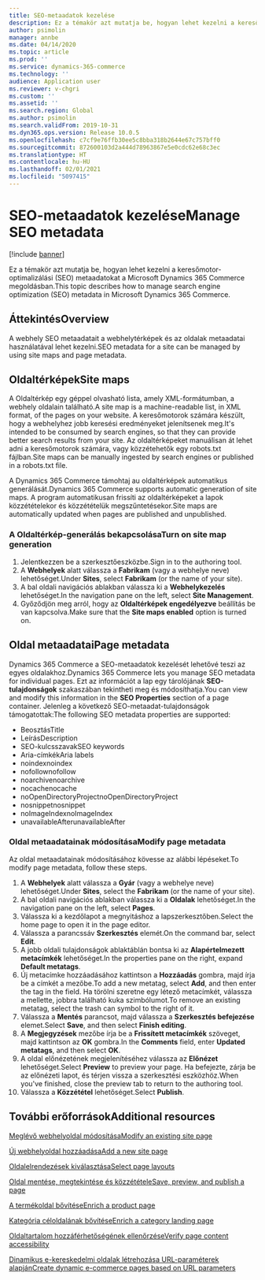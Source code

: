 ```yaml
---
title: SEO-metaadatok kezelése
description: Ez a témakör azt mutatja be, hogyan lehet kezelni a keresőmotor-optimalizálási (SEO) metaadatokat a Microsoft Dynamics 365 Commerce megoldásban.
author: psimolin
manager: annbe
ms.date: 04/14/2020
ms.topic: article
ms.prod: ''
ms.service: dynamics-365-commerce
ms.technology: ''
audience: Application user
ms.reviewer: v-chgri
ms.custom: ''
ms.assetid: ''
ms.search.region: Global
ms.author: psimolin
ms.search.validFrom: 2019-10-31
ms.dyn365.ops.version: Release 10.0.5
ms.openlocfilehash: c7cf9e76ffb30ee5c8bba318b2644e67c757bff0
ms.sourcegitcommit: 872600103d2a444d78963867e5e0cdc62e68c3ec
ms.translationtype: HT
ms.contentlocale: hu-HU
ms.lasthandoff: 02/01/2021
ms.locfileid: "5097415"
---
```

# <a name="manage-seo-metadata"></a><span data-ttu-id="ef4f1-103">SEO-metaadatok kezelése</span><span class="sxs-lookup"><span data-stu-id="ef4f1-103">Manage SEO metadata</span></span>


[!include [banner](includes/banner.md)]

<span data-ttu-id="ef4f1-104">Ez a témakör azt mutatja be, hogyan lehet kezelni a keresőmotor-optimalizálási (SEO) metaadatokat a Microsoft Dynamics 365 Commerce megoldásban.</span><span class="sxs-lookup"><span data-stu-id="ef4f1-104">This topic describes how to manage search engine optimization (SEO) metadata in Microsoft Dynamics 365 Commerce.</span></span>

## <a name="overview"></a><span data-ttu-id="ef4f1-105">Áttekintés</span><span class="sxs-lookup"><span data-stu-id="ef4f1-105">Overview</span></span>

<span data-ttu-id="ef4f1-106">A webhely SEO metaadatait a webhelytérképek és az oldalak metaadatai használatával lehet kezelni.</span><span class="sxs-lookup"><span data-stu-id="ef4f1-106">SEO metadata for a site can be managed by using site maps and page metadata.</span></span>
    
## <a name="site-maps"></a><span data-ttu-id="ef4f1-107">Oldaltérképek</span><span class="sxs-lookup"><span data-stu-id="ef4f1-107">Site maps</span></span>

<span data-ttu-id="ef4f1-108">A Oldaltérkép egy géppel olvasható lista, amely XML-formátumban, a webhely oldalain található.</span><span class="sxs-lookup"><span data-stu-id="ef4f1-108">A site map is a machine-readable list, in XML format, of the pages on your website.</span></span> <span data-ttu-id="ef4f1-109">A keresőmotorok számára készült, hogy a webhelyhez jobb keresési eredményeket jelenítsenek meg.</span><span class="sxs-lookup"><span data-stu-id="ef4f1-109">It's intended to be consumed by search engines, so that they can provide better search results from your site.</span></span> <span data-ttu-id="ef4f1-110">Az oldaltérképeket manuálisan át lehet adni a keresőmotorok számára, vagy közzétehetők egy robots.txt fájlban.</span><span class="sxs-lookup"><span data-stu-id="ef4f1-110">Site maps can be manually ingested by search engines or published in a robots.txt file.</span></span>

<span data-ttu-id="ef4f1-111">A Dynamics 365 Commerce támohtaj au oldaltérképek automatikus generálását.</span><span class="sxs-lookup"><span data-stu-id="ef4f1-111">Dynamics 365 Commerce supports automatic generation of site maps.</span></span> <span data-ttu-id="ef4f1-112">A program automatikusan frissíti az oldaltérképeket a lapok közzétételekor és közzétételük megszűntetésekor.</span><span class="sxs-lookup"><span data-stu-id="ef4f1-112">Site maps are automatically updated when pages are published and unpublished.</span></span>

### <a name="turn-on-site-map-generation"></a><span data-ttu-id="ef4f1-113">A Oldaltérkép-generálás bekapcsolása</span><span class="sxs-lookup"><span data-stu-id="ef4f1-113">Turn on site map generation</span></span>

1. <span data-ttu-id="ef4f1-114">Jelentkezzen be a szerkesztőeszközbe.</span><span class="sxs-lookup"><span data-stu-id="ef4f1-114">Sign in to the authoring tool.</span></span>
1. <span data-ttu-id="ef4f1-115">A **Webhelyek** alatt válassza a **Fabrikam** (vagy a webhelye neve) lehetőséget.</span><span class="sxs-lookup"><span data-stu-id="ef4f1-115">Under **Sites**, select **Fabrikam** (or the name of your site).</span></span>
1. <span data-ttu-id="ef4f1-116">A bal oldali navigációs ablakban válassza ki a **Webhelykezelés** lehetőséget.</span><span class="sxs-lookup"><span data-stu-id="ef4f1-116">In the navigation pane on the left, select **Site Management**.</span></span>
1. <span data-ttu-id="ef4f1-117">Győződjön meg arról, hogy az **Oldaltérképek engedélyezve** beállítás be van kapcsolva.</span><span class="sxs-lookup"><span data-stu-id="ef4f1-117">Make sure that the **Site maps enabled** option is turned on.</span></span>

## <a name="page-metadata"></a><span data-ttu-id="ef4f1-118">Oldal metaadatai</span><span class="sxs-lookup"><span data-stu-id="ef4f1-118">Page metadata</span></span>

<span data-ttu-id="ef4f1-119">Dynamics 365 Commerce a SEO-metaadatok kezelését lehetővé teszi az egyes oldalakhoz.</span><span class="sxs-lookup"><span data-stu-id="ef4f1-119">Dynamics 365 Commerce lets you manage SEO metadata for individual pages.</span></span> <span data-ttu-id="ef4f1-120">Ezt az információt a lap egy tárolójának **SEO-tulajdonságok** szakaszában tekintheti meg és módosíthatja.</span><span class="sxs-lookup"><span data-stu-id="ef4f1-120">You can view and modify this information in the **SEO Properties** section of a page container.</span></span> <span data-ttu-id="ef4f1-121">Jelenleg a következő SEO-metaadat-tulajdonságok támogatottak:</span><span class="sxs-lookup"><span data-stu-id="ef4f1-121">The following SEO metadata properties are supported:</span></span>

- <span data-ttu-id="ef4f1-122">Beosztás</span><span class="sxs-lookup"><span data-stu-id="ef4f1-122">Title</span></span>
- <span data-ttu-id="ef4f1-123">Leírás</span><span class="sxs-lookup"><span data-stu-id="ef4f1-123">Description</span></span>
- <span data-ttu-id="ef4f1-124">SEO-kulcsszavak</span><span class="sxs-lookup"><span data-stu-id="ef4f1-124">SEO keywords</span></span>
- <span data-ttu-id="ef4f1-125">Aria-címkék</span><span class="sxs-lookup"><span data-stu-id="ef4f1-125">Aria labels</span></span>
- <span data-ttu-id="ef4f1-126">noindex</span><span class="sxs-lookup"><span data-stu-id="ef4f1-126">noindex</span></span>
- <span data-ttu-id="ef4f1-127">nofollow</span><span class="sxs-lookup"><span data-stu-id="ef4f1-127">nofollow</span></span>
- <span data-ttu-id="ef4f1-128">noarchive</span><span class="sxs-lookup"><span data-stu-id="ef4f1-128">noarchive</span></span>
- <span data-ttu-id="ef4f1-129">nocache</span><span class="sxs-lookup"><span data-stu-id="ef4f1-129">nocache</span></span>
- <span data-ttu-id="ef4f1-130">noOpenDirectoryProject</span><span class="sxs-lookup"><span data-stu-id="ef4f1-130">noOpenDirectoryProject</span></span>
- <span data-ttu-id="ef4f1-131">nosnippet</span><span class="sxs-lookup"><span data-stu-id="ef4f1-131">nosnippet</span></span>
- <span data-ttu-id="ef4f1-132">noImageIndex</span><span class="sxs-lookup"><span data-stu-id="ef4f1-132">noImageIndex</span></span>
- <span data-ttu-id="ef4f1-133">unavailableAfter</span><span class="sxs-lookup"><span data-stu-id="ef4f1-133">unavailableAfter</span></span>

### <a name="modify-page-metadata"></a><span data-ttu-id="ef4f1-134">Oldal metaadatainak módosítása</span><span class="sxs-lookup"><span data-stu-id="ef4f1-134">Modify page metadata</span></span>

<span data-ttu-id="ef4f1-135">Az oldal metaadatainak módosításához kövesse az alábbi lépéseket.</span><span class="sxs-lookup"><span data-stu-id="ef4f1-135">To modify page metadata, follow these steps.</span></span>

1. <span data-ttu-id="ef4f1-136">A **Webhelyek** alatt válassza a **Gyár** (vagy a webhelye neve) lehetőséget.</span><span class="sxs-lookup"><span data-stu-id="ef4f1-136">Under **Sites**, select the **Fabrikam** (or the name of your site).</span></span>
1. <span data-ttu-id="ef4f1-137">A bal oldali navigációs ablakban válassza ki a **Oldalak** lehetőséget.</span><span class="sxs-lookup"><span data-stu-id="ef4f1-137">In the navigation pane on the left, select **Pages**.</span></span>
1. <span data-ttu-id="ef4f1-138">Válassza ki a kezdőlapot a megnyitáshoz a lapszerkesztőben.</span><span class="sxs-lookup"><span data-stu-id="ef4f1-138">Select the home page to open it in the page editor.</span></span>
1. <span data-ttu-id="ef4f1-139">Válassza a parancssáv **Szerkesztés** elemét.</span><span class="sxs-lookup"><span data-stu-id="ef4f1-139">On the command bar, select **Edit**.</span></span>
1. <span data-ttu-id="ef4f1-140">A jobb oldali tulajdonságok ablaktáblán bontsa ki az **Alapértelmezett metacímkék** lehetőséget.</span><span class="sxs-lookup"><span data-stu-id="ef4f1-140">In the properties pane on the right, expand **Default metatags**.</span></span>
1. <span data-ttu-id="ef4f1-141">Új metacímke hozzáadásához kattintson a **Hozzáadás** gombra, majd írja be a címkét a mezőbe.</span><span class="sxs-lookup"><span data-stu-id="ef4f1-141">To add a new metatag, select **Add**, and then enter the tag in the field.</span></span> <span data-ttu-id="ef4f1-142">Ha törölni szeretne egy létező metacímkét, válassza a mellette, jobbra található kuka szimbólumot.</span><span class="sxs-lookup"><span data-stu-id="ef4f1-142">To remove an existing metatag, select the trash can symbol to the right of it.</span></span>
1. <span data-ttu-id="ef4f1-143">Válassza a **Mentés** parancsot, majd válassza a **Szerkesztés befejezése** elemet.</span><span class="sxs-lookup"><span data-stu-id="ef4f1-143">Select **Save**, and then select **Finish editing**.</span></span>
1. <span data-ttu-id="ef4f1-144">A **Megjegyzések** mezőbe írja be a **Frissített metacímkék** szöveget, majd kattintson az **OK** gombra.</span><span class="sxs-lookup"><span data-stu-id="ef4f1-144">In the **Comments** field, enter **Updated metatags**, and then select **OK**.</span></span>
1. <span data-ttu-id="ef4f1-145">A oldal előnézetének megjelenítéséhez válassza az **Előnézet** lehetőséget.</span><span class="sxs-lookup"><span data-stu-id="ef4f1-145">Select **Preview** to preview your page.</span></span> <span data-ttu-id="ef4f1-146">Ha befejezte, zárja be az előnézeti lapot, és térjen vissza a szerkesztési eszközhöz.</span><span class="sxs-lookup"><span data-stu-id="ef4f1-146">When you've finished, close the preview tab to return to the authoring tool.</span></span>
1. <span data-ttu-id="ef4f1-147">Válassza a **Közzététel** lehetőséget.</span><span class="sxs-lookup"><span data-stu-id="ef4f1-147">Select **Publish**.</span></span>

## <a name="additional-resources"></a><span data-ttu-id="ef4f1-148">További erőforrások</span><span class="sxs-lookup"><span data-stu-id="ef4f1-148">Additional resources</span></span>

[<span data-ttu-id="ef4f1-149">Meglévő webhelyoldal módosítása</span><span class="sxs-lookup"><span data-stu-id="ef4f1-149">Modify an existing site page</span></span>](modify-existing-page.md)

[<span data-ttu-id="ef4f1-150">Új webhelyoldal hozzáadása</span><span class="sxs-lookup"><span data-stu-id="ef4f1-150">Add a new site page</span></span>](add-new-page.md)

[<span data-ttu-id="ef4f1-151">Oldalelrendezések kiválasztása</span><span class="sxs-lookup"><span data-stu-id="ef4f1-151">Select page layouts</span></span>](select-page-layouts.md)

[<span data-ttu-id="ef4f1-152">Oldal mentése, megtekintése és közzététele</span><span class="sxs-lookup"><span data-stu-id="ef4f1-152">Save, preview, and publish a page</span></span>](save-preview-publish-page.md)

[<span data-ttu-id="ef4f1-153">A termékoldal bővítése</span><span class="sxs-lookup"><span data-stu-id="ef4f1-153">Enrich a product page</span></span>](enrich-product-page.md)

[<span data-ttu-id="ef4f1-154">Kategória céloldalának bővítése</span><span class="sxs-lookup"><span data-stu-id="ef4f1-154">Enrich a category landing page</span></span>](enrich-category-page.md)

[<span data-ttu-id="ef4f1-155">Oldaltartalom hozzáférhetőségének ellenőrzése</span><span class="sxs-lookup"><span data-stu-id="ef4f1-155">Verify page content accessibility</span></span>](verify-accessibility.md)

[<span data-ttu-id="ef4f1-156">Dinamikus e-kereskedelmi oldalak létrehozása URL-paraméterek alapján</span><span class="sxs-lookup"><span data-stu-id="ef4f1-156">Create dynamic e-commerce pages based on URL parameters</span></span>](create-dynamic-pages.md)
